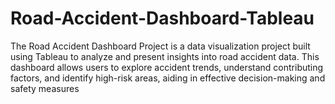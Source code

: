 # Road-Accident-Dashboard-Tableau

The Road Accident Dashboard Project is a data visualization project built using Tableau to analyze and present insights into road accident data. This dashboard allows users to explore accident trends, understand contributing factors, and identify high-risk areas, aiding in effective decision-making and safety measures
